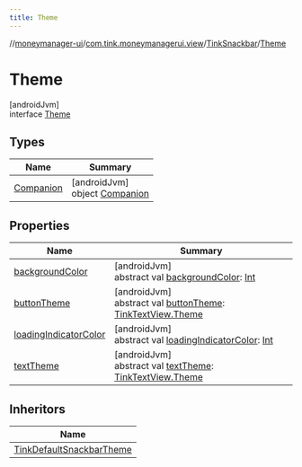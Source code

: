 ```yaml
---
title: Theme
---
```

//[moneymanager-ui](../../../../index.html)/[com.tink.moneymanagerui.view](../../index.html)/[TinkSnackbar](../index.html)/[Theme](index.html)



# Theme



[androidJvm]\
interface [Theme](index.html)



## Types


| Name | Summary |
|---|---|
| [Companion](-companion/index.html) | [androidJvm]<br>object [Companion](-companion/index.html) |


## Properties


| Name | Summary |
|---|---|
| [backgroundColor](background-color.html) | [androidJvm]<br>abstract val [backgroundColor](background-color.html): [Int](https://kotlinlang.org/api/latest/jvm/stdlib/kotlin/-int/index.html) |
| [buttonTheme](button-theme.html) | [androidJvm]<br>abstract val [buttonTheme](button-theme.html): [TinkTextView.Theme](../../-tink-text-view/-theme/index.html) |
| [loadingIndicatorColor](loading-indicator-color.html) | [androidJvm]<br>abstract val [loadingIndicatorColor](loading-indicator-color.html): [Int](https://kotlinlang.org/api/latest/jvm/stdlib/kotlin/-int/index.html) |
| [textTheme](text-theme.html) | [androidJvm]<br>abstract val [textTheme](text-theme.html): [TinkTextView.Theme](../../-tink-text-view/-theme/index.html) |


## Inheritors


| Name |
|---|
| [TinkDefaultSnackbarTheme](../../../com.tink.moneymanagerui.theme/-tink-default-snackbar-theme/index.html) |


